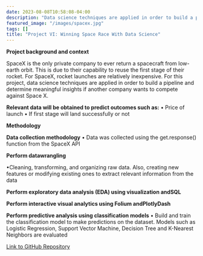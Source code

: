 ```yaml
---
date: 2023-08-08T10:58:08-04:00
description: "Data science techniques are applied in order to build a pipeline if another company wants to compete against Space X"
featured_image: "/images/spacex.jpg"
tags: []
title: "Project VI: Winning Space Race With Data Science"
---
```

**Project background and context**

SpaceX is the only private company to
ever return a spacecraft from low-earth
orbit. This is due to their capability to
reuse the first stage of their rocket. For
SpaceX, rocket launches are relatively
inexpensive. For this project, data science
techniques are applied in order to build a
pipeline and determine meaningful
insights if another company wants to
compete against Space X. 

**Relevant data will be obtained to predict outcomes such as:**
• Price of launch
• If first stage will land successfully or not

**Methodology**

**Data collection methodology**
• Data was collected using the get.response() function from the SpaceX API

**Perform datawrangling**

•Cleaning, transforming, and organizing raw data. Also, creating new features or modifying existing ones to extract relevant information from the data

**Perform exploratory data analysis (EDA) using visualization andSQL**

**Perform interactive visual analytics using Folium andPlotlyDash**

**Perform predictive analysis using classification models**
• Build and train the classification model to make predictions on the dataset. Models such as Logistic Regression, Support Vector Machine, Decision Tree and K-Nearest Neighbors are evaluated

[Link to GitHub Repository](https://github.com/rudicr/data_science_projects/tree/Winning-Space-Race-with-Data-Science)
